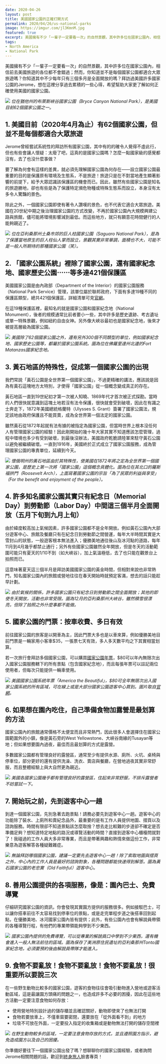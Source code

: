 ```yaml
---
date: 2020-04-26
layout: post
title: 美國國家公園的正確打開方式
permalink: 2020/04/26/us-national-parks
image: https://imgur.com/jl3KmnM.jpg
featured: true
excerpt: 美國擁有不少「一輩子一定要看一次」的自然景觀，其中許多位在國家公園內，相信前去美國旅遊的各位都不會錯過；然而，你知道並不是每個國家公園都適合大眾旅遊嗎？你知道其中不少每年只有三個多月是全面開放的嗎？拜訪過美國許多國家公園的Jerome，想在這裡分享過去累積的一些心得，希望幫助大家更了解如何正確使用美國的國家公園。
tags:
- North America
- National Park
---
```


美國擁有不少「一輩子一定要看一次」的自然景觀，其中許多位在國家公園內，相信前去美國旅遊的各位都不會錯過；然而，你知道並不是每個國家公園都適合大眾旅遊嗎？你知道其中不少每年只有三個多月是全面開放的嗎？拜訪過美國許多國家公園的Jerome，想在這裡分享過去累積的一些心得，希望幫助大家更了解如何正確使用美國的國家公園。

![](https://imgur.com/jl3KmnM.jpg)
*位在猶他州的布萊斯峽谷國家公園（Bryce Canyon National Park），是美國目前62個國家公園之一。*

## 1. 美國目前（2020年4月為止）有62個國家公園，但並不是每個都適合大眾旅遊

Jerome曾經嘗試系統性的拜訪所有國家公園，其中有的的確令人覺得不虛此行，但也有些會讓人懷疑：太廢了吧，這真的是國家公園嗎？怎麼一點國家級的感覺都沒有，去了也沒什麼事做？

要了解為何會有這樣的差異，就必須先理解國家公園為何存在——設立國家公園最重要的目的是保護原有環境及生態系，不是旅遊！旅遊只是在不對當地產生顯著影響的前提下，給予大眾認識該保護區的機會而已。因此，雖然有些國家公園是知名的旅遊勝地，卻也有些是為了保護特定瀕危物種或特殊生態系而設立，本身沒有太多令人驚豔的景色。

除此之外，一個國家公園即使有著令人讚嘆的景色，也不代表它適合大眾旅遊。美國在20世紀中期之後治理國家公園的方式改變，不再於國家公園內大規模興建公路與旅館，儘可能將環境影響減到最低。而這些地方，就只有願意花時間健行的人能夠親近了。

![](https://imgur.com/FUbQI4G.jpg)
*位在亞利桑那州土桑市郊的巨人柱國家公園（Saguaro National Park），是為了保護當地原生的巨人柱仙人掌而設立，景觀其實非常單調，面積也不大，可能不是一般人所期待的那種國家公園（笑）。*

## 2. 「國家公園系統」裡除了國家公園，還有國家紀念地、國家歷史公園⋯⋯等多達421個保護區

美國國家公園是由內政部（Department of the Interior）的國家公園服務（National Park Service）管理，該單位屬於聯邦政府，下面有多達19種不同的保護區類型，總共421個保護區，詳細清單可見[官網](https://www.nps.gov/aboutus/national-park-system.htm)。

在這19種保護區裡，最知名的就是國家公園和國家紀念地（National Monument），後者的規模通常比前者要小一些，其中許多是歷史遺跡、考古遺址或單一特殊景觀，例如紐約自由女神。另外像大峽谷最初也是國家紀念地，後來才被提高層級為國家公園。

![](https://imgur.com/QrnCxEi.jpg)
*美國除了62個國家公園之外，還有另外300個不同類型的單位，例如國家紀念地、國家歷史公園等，都屬於國家公園系統。圖為位在佛羅里達州北邊的Fort Matanzas國家紀念地。*

## 3. 黃石地區的特殊性，促成第一個國家公園的出現

我們常說「黃石公園是全世界第一個國家公園」，不過更精確的講法，應該說是因為有黃石這塊地方太特別，才使得「國家公園」從一個概念變成真正的存在。

黃石地區一直到19世紀初才第一次被人知曉、1869年代才首次被正式探勘。當時的人們很快就意識到這塊土地若沒有法令保護，很快就會受到破壞，因此在有識之士奔走下，1872年美國總統格蘭特（Ulysses S. Grant）簽署了國家公園法，規定該地由政府保護且不能買賣，成為全世界第一個法定的國家公園。

雖然黃石從1872年起就有法有據的被指定為國家公園，但當時世界上根本沒任何人有管理國家公園的經驗！因此剛開始的幾十年大家其實不知道應該怎麼管理，過程中環境也多少有受到破壞，到最後沒辦法，美國政府乾脆請陸軍來駐守黃石公園以避免被繼續破壞。一直到1916年，美國終於正式成立了國家公園服務，成為管理國家公園的專責單位，延續到今天。

![](https://imgur.com/jHz2l1O.jpg)
*懷俄明州的黃石地區由於其特殊性，使美國在1872年將之定為全世界第一個國家公園，是歷史上第一次將「國家公園」這個概念具體化。圖為位在其北口的羅斯福拱門（Roosevelt Arch），上面寫著國家公園的宗旨「為了民眾的利益與享受」（For the benefit and enjoyment of the people）。*

## 4. 許多知名國家公園其實只有紀念日（Memorial Day）到勞動節（Labor Day）中間這三個半月全面開放（五月下旬到九月上旬）

由於緯度較高加上氣候因素，許多國家公園都不是全年開放。例如黃石公園內大部分遊客中心、旅館及餐廳只有在紀念日到勞動節之間營運，每年大半時間其實是大雪封山的狀態，一般遊客根本無法進入；優勝美地通往後山及冰河點的道路，每年11月到4月幾乎都禁止通行；另外有些國家公園雖然全年開放，但是冬天的活動範圍可能只有夏天的1/10不到（如大峽谷），加上氣溫極低，去了也只能在觀景台上拍照而已。

這意味著夏天這三個半月是拜訪美國國家公園的黃金時間，但相對來說也非常熱門，知名國家公園內的旅館或營地往往在春天開始時就預定客滿，想去的話只能趁早計劃。

![](https://imgur.com/VQZaQN6.jpg)
*由於氣候的關係，許多國家公園只有紀念日到勞動節之間全面開放；其他的即使冬天開放，活動也非常受限。圖為12月的亞利桑那州大峽谷，雖然積雪很漂亮，但除了拍照之外什麼事都不能做。*

## 5. 國家公園的門票：按車收費、多日有效

前往國家公園的旅客是以開車為主，因此門票大多也是以車來算，例如優勝美地目前門票是一輛家用小客車$35，一張票七天有效，多人多天數平均之下其實相當划算。

若一次旅行會拜訪多個國家公園，可以購買[國家公園年票](https://www.nps.gov/planyourvisit/passes.htm)，$80可以年內無限次出入國家公園服務轄下的所有景點（包含國家紀念地），而且每張年票可以註記兩位使用者，但每次只能提供一輛車使用。

![](https://www.nps.gov/planyourvisit/images/2020_ANNUAL_PassImage_Front_200x127-web.jpg)
*美國國家公園系統年票「America the Beautiful」，$80可全年無限次出入國家公園系統的所有區域，可在線上或是大部分國家公園遊客中心買到。圖片取自[官網](https://www.nps.gov/planyourvisit/passes.htm)。*

## 6. 如果想在園內吃住，自己準備食物加露營是最划算的方法

國家公園內的旅館通常價格不太便宜而且非常熱門，因此很多人會選擇住在國家公園範圍外的小鎮，像是黃石旁的West Yellowstone、大峽谷南緣的Tusayan等地；但如果想要園內過夜，最佳而且最划算的方式是露營。

多數國家公園都有管理良好的露營區，通常至少有提供水源、廁所、火坑、桌椅與停車位，部分更好的還有提供洗澡、洗衣、賣店與餐廳，在營地過夜其實非常舒服，而且整體經驗上與大自然更為親近。

![](https://imgur.com/EWMIaIg.jpg)
*美國各國家公園幾乎都有管理良好的露營區，住起來非常舒服，不排斥露營者不妨嘗試一下。*

## 7. 開始玩之前，先到遊客中心一趟

到達一個國家公園，先別急著去跑景點！請務必要先到遊客中心一趟。遊客中心的功能除了裝水、上廁所和賣紀念品外，最重要的是有工作人員提供地圖、摺頁以及諮詢服務。時間有限卻不知道景點該怎麼取捨？想去走比較難的步道卻不確定是否準備足夠？想知道特定地點的路況或導覽活動的時間？直接到遊客中心櫃檯問就對了！我碰過的工作人員大多非常專業，而且是帶著興趣和熱情來做這份工作，非常樂意為遊客解答各種疑難雜症。

![](https://imgur.com/JYyC72S.jpg)
*無論拜訪哪個國家公園，建議一定要先去遊客中心一趟！除了索取地圖與摺頁之外，中心內的工作人員是最好的諮詢對象，各種問題都能快速得到解答。圖為黃石國家公園的老忠實（Old Faithful）遊客中心。*

## 8. 善用公園提供的各項服務，像是：園內巴士、免費導覽

仔細研究國家公園的資訊，你會發現其實園方提供的服務很多。例如接駁巴士，可以讓你搭車前往不太容易找到停車位的景點，或是走完單程步道之後搭車回到起點，在優勝美地、冰河國家公園內皆有提供；此外，有些公園內也會有解說員帶領的各種導覽行程，有他們的專業帶領能夠學到不少東西。

![](https://imgur.com/V4zyV9H.jpg)
*國家公園內提供的免費導覽，可以從專業的解說員口中學到不少東西，還有機會進入一般人無法前往的區域。圖為保存了美洲原住民遺址的亞利桑那州Tonto國家紀念地，必須要預約後由解說員帶隊才能進入。*

## 9. 食物不要亂放！食物不要亂放！食物不要亂放！很重要所以要說三次

在一些野生動物比較多的國家公園，遊客的食物往往會吸引動物進入營地或遊客活動區域，這是最讓園方頭痛的問題之一，也造成許多不必要的困擾，因此在這些地方活動一定要注意食物如何存放：

* 使用營地特別設計過的儲存櫃並且確認關好，動物即使來了也無法打開
* 食物若要放車上，不僅車窗要密閉，還要放在「從外面看不到」的地方
* 垃圾不可放在外面，一定要投入指定的收集箱或是動物無法打開的儲存空間裡

![](https://imgur.com/LBRbPUJ.jpg)
*在野生動物較多的區域，一定要注意食物存放的方式，並且遵照園方指示，避免造成園方以及自己的困擾。*

你準備好要往下一個國家公園出發了嗎？想聊聊你的國家公園經驗，或者詢問Jerome相關問題的話，歡迎到[終身旅人](https://www.facebook.com/lifetimesojourner)臉書專頁！

